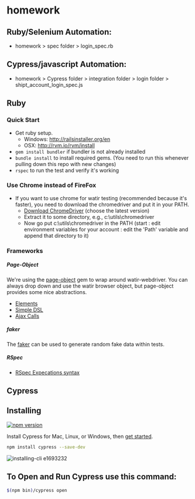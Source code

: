 # homework

## Ruby/Selenium Automation:
- homework > spec folder > login_spec.rb

## Cypress/javascript Automation:
- homework > Cypress folder > integration folder > login folder > shipt_account_login_spec.js


## Ruby

### Quick Start
* Get ruby setup.  
	* Windows: http://railsinstaller.org/en
	* OSX: http://rvm.io/rvm/install
* `gem install bundler` if bundler is not already installed
* `bundle install` to install required gems.  (You need to run this whenever pulling down this repo with new changes)
* `rspec` to run the test and verify it's working

### Use Chrome instead of FireFox
* If you want to use chrome for watir testing (recommended because it's faster), you need to download the chromedriver and put it in your PATH.
	* [Download ChromeDriver](http://chromedriver.storage.googleapis.com/index.html) (choose the latest version)
	* Extract it to some directory, e.g., c:\utils\chromedriver
	* Now go put c:\utils\chromedriver in the PATH (start : edit environment variables for your account : edit the 'Path' variable and append that directory to it)

### Frameworks

##### Page-Object

We're using the [page-object](https://github.com/cheezy/page-object) gem to wrap around watir-webdriver.  You can always drop down and use the watir browser object, but page-object provides some nice abstractions.

* [Elements](https://github.com/cheezy/page-object/wiki/Elements)
* [Simple DSL](https://github.com/cheezy/page-object/wiki/Simple-DSL)
* [Ajax Calls](https://github.com/cheezy/page-object/wiki/Ajax-Calls)

##### faker
The [faker](https://github.com/stympy/faker) can be used to generate random fake data within tests.

##### RSpec
* [RSpec Expecations syntax](https://www.relishapp.com/rspec/rspec-expectations/docs/built-in-matchers)



## Cypress

## Installing

[![npm version](https://badge.fury.io/js/cypress.svg)](https://badge.fury.io/js/cypress)

Install Cypress for Mac, Linux, or Windows, then [get started](https://docs.cypress.io/guides/getting-started/installing-cypress.html).

```bash
npm install cypress --save-dev
```

![installing-cli e1693232](https://user-images.githubusercontent.com/1271364/31740846-7bf607f0-b420-11e7-855f-41c996040d31.gif)


## To Open and Run Cypress use this command:
```bash
$(npm bin)/cypress open
```
